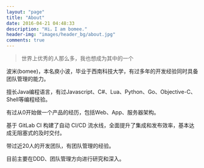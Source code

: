 ```yaml
---
layout: "page"
title: "About"
date: 2016-04-21 04:48:33
description: "Hi，I am bomee."
header-img: "images/header_bg/about.jpg"
comments: true
---
```



> 世界上优秀的人那么多，我也想成为其中的一个

波米(bomee)，本名庾小波，毕业于西南科技大学，有过多年的开发经验同时具备团队管理的能力。

擅长Java编程语言，有过Javascript、C#、Lua、Python、Go、Objective-C、Shell等编程经验。

有过从0开始做一个产品的经历，包括Web、App、服务器架构。

基于 GitLab CI 构建了自动 CI/CD 流水线，全面提升了集成和发布效率，基本达成无阻塞式的及时交付。 

带过近20人的开发团队，有团队管理的经验。

目前主要在DDD、团队管理方向进行研究和深入。